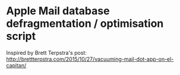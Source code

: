 # Apple Mail database defragmentation / optimisation script
Inspired by Brett Terpstra's post: http://brettterpstra.com/2015/10/27/vacuuming-mail-dot-app-on-el-capitan/
